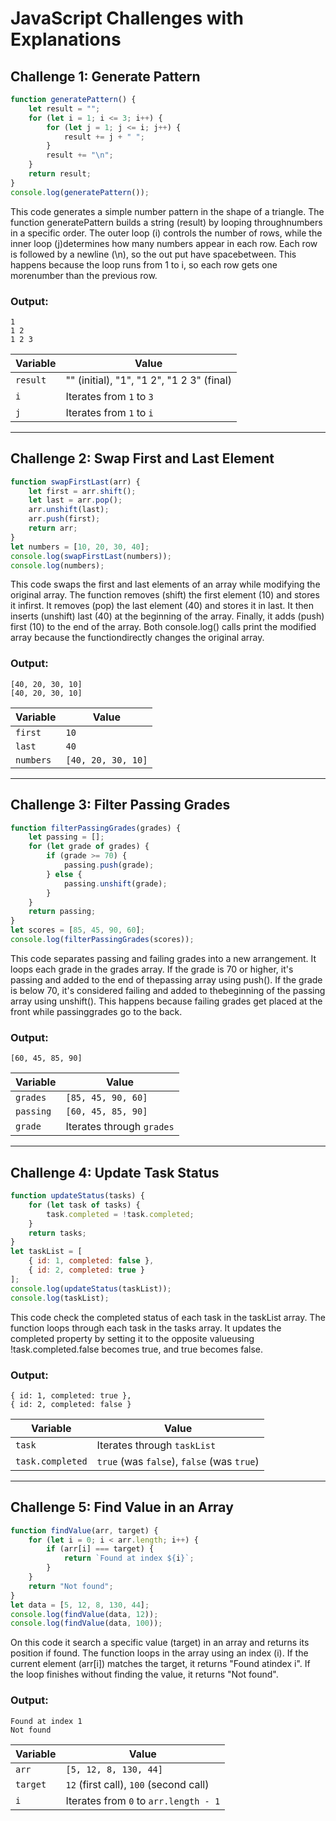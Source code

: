# JavaScript Challenges with Explanations

## Challenge 1: Generate Pattern

```javascript
function generatePattern() {
    let result = "";
    for (let i = 1; i <= 3; i++) {
        for (let j = 1; j <= i; j++) {
            result += j + " ";
        }
        result += "\n";
    }
    return result;
}
console.log(generatePattern());
```
This code generates a simple number pattern in the shape of a triangle. 
The function generatePattern builds a string (result) by looping throughnumbers in a specific order. 
The outer loop (i) controls the number of rows, while the inner loop (j)determines how many numbers appear in each row. 
Each row is followed by a newline (\n), so the out put have spacebetween. 
This happens because the loop runs from 1 to i, so each row gets one morenumber than the previous row.

### Output:
```
1  
1 2  
1 2 3  
```

| Variable | Value                                     |
| -------- | ----------------------------------------- |
| `result` | "" (initial), "1", "1 2", "1 2 3" (final) |
| `i`      | Iterates from `1` to `3`                  |
| `j`      | Iterates from `1` to `i`                  |

---

## Challenge 2: Swap First and Last Element

```javascript
function swapFirstLast(arr) {
    let first = arr.shift();
    let last = arr.pop();
    arr.unshift(last);
    arr.push(first);
    return arr;
}
let numbers = [10, 20, 30, 40];
console.log(swapFirstLast(numbers));
console.log(numbers);
```
This code swaps the first and last elements of an array while modifying the original array.
The function removes (shift) the first element (10) and stores it infirst.
It removes (pop) the last element (40) and stores it in last.
It then inserts (unshift) last (40) at the beginning of the array.
Finally, it adds (push) first (10) to the end of the array.
Both console.log() calls print the modified array because the functiondirectly changes the original array.

### Output:
```
[40, 20, 30, 10]
[40, 20, 30, 10]
```

| Variable  | Value              |
| --------- | ------------------ |
| `first`   | `10`               |
| `last`    | `40`               |
| `numbers` | `[40, 20, 30, 10]` |

---

## Challenge 3: Filter Passing Grades

```javascript
function filterPassingGrades(grades) {
    let passing = [];
    for (let grade of grades) {
        if (grade >= 70) {
            passing.push(grade);
        } else {
            passing.unshift(grade);
        }
    }
    return passing;
}
let scores = [85, 45, 90, 60];
console.log(filterPassingGrades(scores));
```
This code separates passing and failing grades into a new arrangement.
It loops each grade in the grades array.
If the grade is 70 or higher, it's passing and added to the end of thepassing array using push().
If the grade is below 70, it's considered failing and added to thebeginning of the passing array using unshift().
This happens because failing grades get placed at the front while passinggrades go to the back.

### Output:
```
[60, 45, 85, 90]
```

| Variable  | Value                     |
| --------- | ------------------------- |
| `grades`  | `[85, 45, 90, 60]`        |
| `passing` | `[60, 45, 85, 90]`        |
| `grade`   | Iterates through `grades` |

---

## Challenge 4: Update Task Status

```javascript
function updateStatus(tasks) {
    for (let task of tasks) {
        task.completed = !task.completed;
    }
    return tasks;
}
let taskList = [
    { id: 1, completed: false },
    { id: 2, completed: true }
];
console.log(updateStatus(taskList));
console.log(taskList);
```
This code check the completed status of each task in the taskList array.
The function loops through each task in the tasks array.
It updates the completed property by setting it to the opposite valueusing !task.completed.false 
becomes true, and true becomes false.
### Output:
```
{ id: 1, completed: true },
{ id: 2, completed: false }
```

| Variable         | Value                                      |
| ---------------- | ------------------------------------------ |
| `task`           | Iterates through `taskList`                |
| `task.completed` | `true` (was `false`), `false` (was `true`) |

---

## Challenge 5: Find Value in an Array

```javascript
function findValue(arr, target) {
    for (let i = 0; i < arr.length; i++) {
        if (arr[i] === target) {
            return `Found at index ${i}`;
        }
    }
    return "Not found";
}
let data = [5, 12, 8, 130, 44];
console.log(findValue(data, 12));
console.log(findValue(data, 100));
```
 On this code it search a specific value (target) in an array and returns its position if found.
The function loops in the array using an index (i).
If the current element (arr[i]) matches the target, it returns "Found atindex i".
If the loop finishes without finding the value, it returns "Not found".
### Output:
```
Found at index 1
Not found
```

| Variable | Value                                  |
| -------- | -------------------------------------- |
| `arr`    | `[5, 12, 8, 130, 44]`                  |
| `target` | `12` (first call), `100` (second call) |
| `i`      | Iterates from `0` to `arr.length - 1`  |
